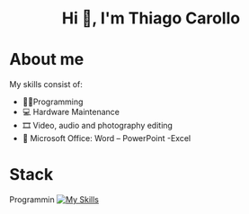 <div align="center">
<h1 align="center">Hi 👋, I'm Thiago Carollo</h1>
</div>

# About me
  My skills consist of:
  - 👨‍💻Programming
  - 💻 Hardware Maintenance
  - 🎞 Video, audio and photography editing
  - 📄 Microsoft Office: Word – PowerPoint -Excel

# Stack
  Programmin
  [![My Skills](https://skillicons.dev/icons?i=html,css,js,python,cpp,au,autocad,bootstrap,ps,mysqlpr,pr )](https://skillicons.dev)
  
